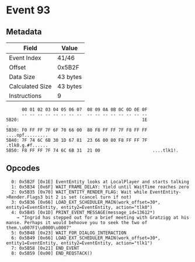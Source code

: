 # Event 93

## Metadata

| Field           | Value    |
|-----------------|----------|
| Event Index     | 41/46    |
| Offset          | 0x5B2F   |
| Data Size       | 43 bytes |
| Calculated Size | 43 bytes |
| Instructions    | 9        |

```
      00 01 02 03 04 05 06 07  08 09 0A 0B 0C 0D 0E 0F
      -- -- -- -- -- -- -- --  -- -- -- -- -- -- -- --
5B20:                                               1E                 .
5B30: F0 FF FF 7F 6F 70 66 00  80 F8 FF FF 7F F8 FF FF  ....opf.........
5B40: 7F 74 6C 6B 30 1D 67 81  23 66 00 80 F8 FF FF 7F  .tlk0.g.#f......
5B50: F8 FF FF 7F 74 6C 6B 31  21 00                    ....tlk1!.      
```

## Opcodes

```
  0: 0x5B2F [0x1E] EventEntity looks at LocalPlayer and starts talking
  1: 0x5B34 [0x6F] WAIT_FRAME_DELAY: Yield until WaitTime reaches zero
  2: 0x5B35 [0x70] WAIT_ENTITY_RENDER_FLAG: Wait while EventEntity->Render.Flags3 bit 2 is set (cancel turn if not)
  3: 0x5B36 [0x66] LOAD_EXT_SCHEDULER_MAIN(work_offset=30*, entity1=EventEntity, entity2=EventEntity, action="tlk0")
  4: 0x5B45 [0x1D] PRINT_EVENT_MESSAGE(message_id=13612*)
    → "Ingrid has stepped out for a brief meeting with Gratzigg at his manse. Perhaps it would behoove you to seek the two of them.\u007F1\u0000\u0007"
  5: 0x5B48 [0x23] WAIT_FOR_DIALOG_INTERACTION
  6: 0x5B49 [0x66] LOAD_EXT_SCHEDULER_MAIN(work_offset=30*, entity1=EventEntity, entity2=EventEntity, action="tlk1")
  7: 0x5B58 [0x21] END_EVENT
  8: 0x5B59 [0x00] END_REQSTACK()
```

